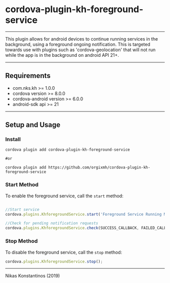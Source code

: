 # cordova-plugin-kh-foreground-service 
---

This plugin allows for android devices to continue running services in the background, using a foreground ongoing notification. This is targeted towards use with plugins such as 'cordova-geolocation' that will not run while the app is in the background on android API 21+.

---

## Requirements

- com.nks.kh >= 1.0.0
- cordova version >= 8.0.0
- cordova-android version >= 6.0.0
- android-sdk api >= 21

---

## Setup and Usage

### Install

```shell
cordova plugin add cordova-plugin-kh-foreground-service

#or

cordova plugin add https://github.com/orgixmh/cordova-plugin-kh-foreground-service
```

### Start Method

To enable the foreground service, call the `start` method:

```javascript

//Start service
cordova.plugins.KhforegroundService.start('Foreground Service Running Message', 'Device found message');

//Check for pending notification requests
cordova.plugins.KhforegroundService.check(SUCCESS_CALLBACK, FAILED_CALLBACK);

```

### Stop Method

To disable the foreground service, call the `stop` method:

```javascript
cordova.plugins.KhforegroundService.stop();
```

---

Nikas Konstantinos (2019)
